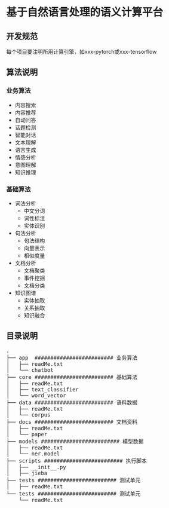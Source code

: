 # 基于自然语言处理的语义计算平台

## 开发规范

每个项目要注明所用计算引擎，如xxx-pytorch或xxx-tensorflow

## 算法说明

### 业务算法
* 内容搜索
* 内容推荐
* 自动问答
* 话题检测
* 智能对话
* 文本理解
* 语言生成
* 情感分析
* 意图理解
* 知识推理

### 基础算法
* 词法分析
  * 中文分词
  * 词性标注
  * 实体识别
* 句法分析
  * 句法结构
  * 向量表示
  * 相似度量
* 文档分析
  * 文档聚类
  * 事件挖掘
  * 文档分类
* 知识图谱
  * 实体抽取
  * 关系抽取
  * 知识融合

## 目录说明

<pre name="code" class="python">
.
├── app  ######################### 业务算法
│&nbsp;&nbsp; ├── readMe.txt
│&nbsp;&nbsp; └── chatbot
├── core ######################### 基础算法
│&nbsp;&nbsp; ├── readMe.txt
│&nbsp;&nbsp; ├── text_classifier
│&nbsp;&nbsp; └── word_vector
├── data ######################### 语料数据
│&nbsp;&nbsp; ├── readMe.txt
│&nbsp;&nbsp; └── corpus
├── docs ######################### 文档资料
│&nbsp;&nbsp; ├── readMe.txt
│&nbsp;&nbsp; └── paper
├── models ######################### 模型数据
│&nbsp;&nbsp; ├── readMe.txt
│&nbsp;&nbsp; └── ner.model
├── scripts ######################### 执行脚本
│&nbsp;&nbsp; ├── __init__.py
│&nbsp;&nbsp; ├── jieba
├── tests ######################### 测试单元
│&nbsp;&nbsp; ├── readMe.txt
└── tests ######################### 测试单元
    └── readMe.txt
</pre>
<br />
